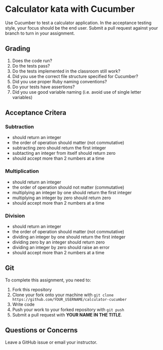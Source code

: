 # Calculator kata with Cucumber

Use Cucumber to test a calculator application. In the acceptance testing style, your focus should be the end user. Submit a pull request against your branch to turn in your assignment.

## Grading
1. Does the code run?
2. Do the tests pass?
3. Do the tests implemented in the classroom still work?
4. Did you use the correct file structure specified for Cucumber?
5. Did you use proper Ruby naming conventions?
6. Do your tests have assertions?
7. Did you use good variable naming (i.e. avoid use of single letter variables)

## Acceptance Critera

### Subtraction

- should return an integer
- the order of operation should matter (not commutative)
- subtracting zero should return the first integer
- subtacting an integer from itself should return zero
- should accept more than 2 numbers at a time

### Multiplication

- should return an integer
- the order of operation should not matter (commutative)
- multiplying an integer by one should return the first integer
- multiplying an integer by zero should return zero
- should accept more than 2 numbers at a time

### Division

- should return an integer
- the order of operation should matter (not commutative)
- dividing an integer by one should return the first integer
- dividing zero by an integer should return zero
- dividing an integer by zero should raise an error
- should accept more than 2 numbers at a time

## Git

To complete this assignment, you need to:

1. Fork this repository
2. Clone your fork onto your machine with `git clone https://github.com/YOUR_USERNAME/calculator-cucumber`
3. Write code
4. Push your work to your forked repository with `git push`
5. Submit a pull request with **YOUR NAME IN THE TITLE**.

## Questions or Concerns

Leave a GitHub issue or email your instructor.
